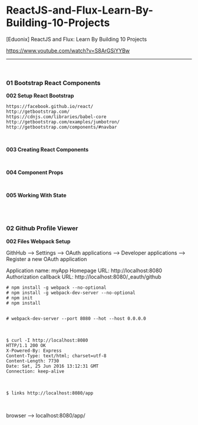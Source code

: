 # ReactJS-and-Flux-Learn-By-Building-10-Projects
[Eduonix] ReactJS and Flux: Learn By Building 10 Projects

https://www.youtube.com/watch?v=S8ArGSiYYBw

___

<br/>

### 01 Bootstrap React Components


**002 Setup React Bootstrap**

    https://facebook.github.io/react/
    http://getbootstrap.com/
    https://cdnjs.com/libraries/babel-core
    http://getbootstrap.com/examples/jumbotron/
    http://getbootstrap.com/components/#navbar


<br/>

**003 Creating React Components**


<br/>

**004 Component Props**


<br/>

**005 Working With State**


<br/><br/>

### 02 Github Profile Viewer


**002 Files Webpack Setup**

GithHub --> Settings --> OAuth applications --> Developer applications --> Register a new OAuth application


Application name: myApp
Homepage URL: http://localhost:8080
Authorization callback URL: http://localhost:8080/_eauth/github


    # npm install -g webpack --no-optional
    # npm install -g webpack-dev-server --no-optional
    # npm init
    # npm install


    # webpack-dev-server --port 8080 --hot --host 0.0.0.0

<br/>

    $ curl -I http://localhost:8080
    HTTP/1.1 200 OK
    X-Powered-By: Express
    Content-Type: text/html; charset=utf-8
    Content-Length: 7730
    Date: Sat, 25 Jun 2016 13:12:31 GMT
    Connection: keep-alive


<br/>

    $ links http://localhost:8080/app

<br/>

browser --> localhost:8080/app/
